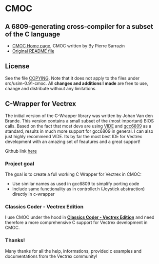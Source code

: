 # CMOC
## A 6809-generating cross-compiler for a subset of the C language

* [CMOC Home page](http://sarrazip.com/dev/cmoc.html), CMOC written by By Pierre Sarrazin
* [Original README file](README)


## License

See the file [COPYING](COPYING). Note that it does not apply to the files
under src/usim-0.91-cmoc.
All **changes and additions I made** are free to use, change and distribute without any limitations.


## C-Wrapper for Vectrex
The initial version of the C-Wrapper library was written by Johan Van den Brande.
This version contains a small subset of the (most important) BIOS calls.
Based on the fact that most devs are using [VIDE](http://vide.malban.de/) and [gcc6809](https://github.com/jmatzen/gcc6809) as a standard, results in much more support for gcc6809 in general.
I can also just highly recommend VIDE. Its by far the most best IDE for Vectrex development with an amazing set of feautures and a great support!

Github link [here](https://github.com/malbanGit/Vide)


### Project goal
The goal is to create a full working C Wrapper for Vectrex in CMOC:

* Use similar names as used in gcc6809 to simplify porting code
* Include same functionality as in controller.h (Joystick abstraction) directly in c-wrapper

### Classics Coder - Vectrex Edition
I use CMOC under the hood in [**Classics Coder - Vectrex Edition**](http://www.classicscoder.com) and need therefore a more comprehensive C support for Vectrex development in CMOC.


### Thanks!
Many thanks for all the help, informations, provided c examples and documentations from the Vectrex community!

